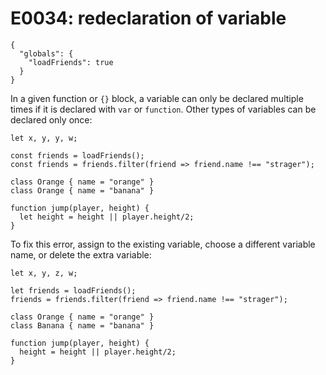 # E0034: redeclaration of variable

```config-for-examples
{
  "globals": {
    "loadFriends": true
  }
}
```

In a given function or `{}` block, a variable can only be declared multiple
times if it is declared with `var` or `function`. Other types of variables can
be declared only once:

    let x, y, y, w;

    const friends = loadFriends();
    const friends = friends.filter(friend => friend.name !== "strager");

    class Orange { name = "orange" }
    class Orange { name = "banana" }

    function jump(player, height) {
      let height = height || player.height/2;
    }

To fix this error, assign to the existing variable, choose a different variable
name, or delete the extra variable:

    let x, y, z, w;

    let friends = loadFriends();
    friends = friends.filter(friend => friend.name !== "strager");

    class Orange { name = "orange" }
    class Banana { name = "banana" }

    function jump(player, height) {
      height = height || player.height/2;
    }
